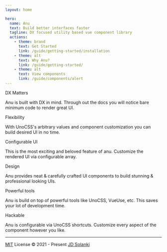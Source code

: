 ```yaml
---
layout: home

hero:
  name: Anu
  text: Build better interfaces faster
  tagline: DX focused utility based vue component library
  actions:
    - theme: brand
      text: Get Started
      link: /guide/getting-started/installation
    - theme: alt
      text: Why Anu?
      link: /guide/getting-started/
    - theme: alt
      text: View components
      link: /guide/components/alert
---
```


<div class="px-16">
<div class="grid-row sm:gap-y-12 gap-y-16 gap-x-8 md:grid-cols-3 sm:grid-cols-2 sm:(justify-start text-left) justify-center text-center max-w-[1152px] all-max-w-[300px] container mx-auto my-36">
  <!-- DX -->
  <div>
    <div class="i-ph-crown-duotone text-primary text-2xl inline-flex shrink-0 p-2"></div>
    <p class="text-high-emphasis font-semibold text-xl">DX Matters</p>
    <span class="text-sm">Anu is built with DX in mind. Through out the docs you will notice bare minimum code to render great UI.</span>
  </div>

  <!-- Flexibility -->
  <div>
    <div class="i-ph-flower-lotus-duotone text-primary text-2xl inline-flex shrink-0 p-2"></div>
    <p class="text-high-emphasis font-semibold text-xl">Flexibility</p>
    <span class="text-sm">With UnoCSS's arbitrary values and component customization you can build desired UI in no time.</span>
  </div>

  <!-- Configurable -->
  <div>
    <div class="i-ph-sparkle-duotone text-primary text-2xl inline-flex shrink-0 p-2"></div>
    <p class="text-high-emphasis font-semibold text-xl">Configurable UI</p>
    <span class="text-sm">This is the most exciting and beloved feature of anu. Customize the rendered UI via configurable array.</span>
  </div>

  <!-- Design -->
  <div>
    <div class="i-ph-pen-nib-duotone text-primary text-2xl inline-flex shrink-0 p-2"></div>
    <p class="text-high-emphasis font-semibold text-xl">Design</p>
    <span class="text-sm">Anu provides neat & carefully crafted UI components to build stunning & professional looking UIs.</span>
  </div>

  <!-- Powerful tools -->
  <div>
    <div class="i-ph-lightning-duotone text-primary text-2xl inline-flex shrink-0 p-2"></div>
    <p class="text-high-emphasis font-semibold text-xl">Powerful tools</p>
    <span class="text-sm">Anu is build on top of powerful tools like UnoCSS, VueUse, etc. This saves your lot of development time.</span>
  </div>

  <!-- Hackable -->
  <div>
    <div class="i-ph-flask-duotone text-primary text-2xl inline-flex shrink-0 p-2"></div>
    <p class="text-high-emphasis font-semibold text-xl">Hackable</p>
    <span class="text-sm">Anu is configurable via UnoCSS shortcuts. Customize every aspect of the component however you like.</span>
  </div>
</div>
</div>

<hr class="border-a-border border-solid my-6">

<p class="text-center my-6">
  <a href="https://github.com/jd-solanki/anu/blob/main/LICENSE">MIT</a> License &copy; 2021 - Present <a href="https://github.com/jd-solanki">JD Solanki</a>
</p>
